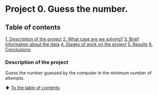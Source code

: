 # Project 0. Guess the number.

## Table of contents
[1. Description of the project](____)
[2. What case are we solving?](____)
[3. Brief information about the data](____)
[4. Stages of work on the project](____)
[5. Results](____)
[6. Conclusions](____)

### Description of the project
Guess the number guessed by the computer in the minimum number of attempts.

:arrow_up: [To the table of contents](____)
